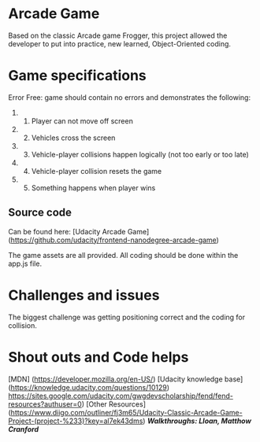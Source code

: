 # Arcade Game
Based on the classic Arcade game Frogger, this project allowed the developer to put into practice, new learned, Object-Oriented coding.  

# Game specifications
Error Free: game should contain no errors and demonstrates the following:
1. 1.  Player can not move off screen
1. 2.  Vehicles cross the screen
1. 3.  Vehicle-player collisions happen logically     (not too early or too late)
1. 4.  Vehicle-player collision resets the game
1. 5.  Something happens when player wins

## Source code
Can be found here:
[Udacity Arcade Game] (https://github.com/udacity/frontend-nanodegree-arcade-game)

The game assets are all provided.  All coding should be done within the app.js file.

# Challenges and issues
The biggest challenge was getting positioning correct and the coding for collision.

# Shout outs and Code helps
[MDN] (https://developer.mozilla.org/en-US/)
[Udacity knowledge base]
(https://knowledge.udacity.com/questions/10129)
https://sites.google.com/udacity.com/gwgdevscholarship/fend/fend-resources?authuser=0)
[Other Resources]
(https://www.diigo.com/outliner/fj3m65/Udacity-Classic-Arcade-Game-Project-(project-%233)?key=al7ek43dms)
***Walkthroughs: Lloan, Matthow Cranford***
